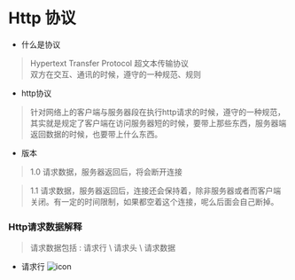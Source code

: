 # Http 协议

* 什么是协议
> Hypertext Transfer Protocol  超文本传输协议<br>
  双方在交互、通讯的时候，遵守的一种规范、规则
* http协议
> 针对网络上的客户端与服务器段在执行http请求的时候，遵守的一种规范，其实就是规定了客户端在访问服务器短的时候，要带上那些东西，服务器端返回数据的时候，也要带上什么东西。
* 版本
 >1.0  请求数据，服务器返回后，将会断开连接<br>
 
 >1.1  请求数据，服务器返回后，连接还会保持着，除非服务器或者而客户端关闭。有一定的时间限制，如果都空着这个连接，呢么后面会自己断掉。
 
 ### Http请求数据解释
 > 请求数据包括 : 请求行 \ 请求头 \ 请求数据
 * 请求行
    ![icon]()
 
 
